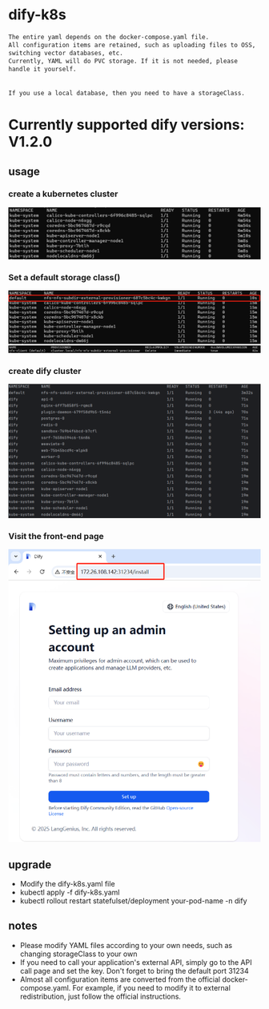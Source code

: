 # dify-k8s
    
    The entire yaml depends on the docker-compose.yaml file.
    All configuration items are retained, such as uploading files to OSS, switching vector databases, etc.
    Currently, YAML will do PVC storage. If it is not needed, please handle it yourself.


    If you use a local database, then you need to have a storageClass.
    
# Currently supported dify versions: V1.2.0

## usage

### create a kubernetes cluster
![img.png](static/img.png)
### Set a default storage class()
![img.png](static/img_1.png)
![img.png](static/img_2.png)
### create dify cluster   
![img.png](static/img_3.png)
### Visit the front-end page
![img.png](static/img_4.png)

## upgrade

 - Modify the dify-k8s.yaml file
 - kubectl apply -f dify-k8s.yaml
 - kubectl rollout restart statefulset/deployment your-pod-name -n dify

## notes
 
 - Please modify YAML files according to your own needs, such as changing storageClass to your own
 - If you need to call your application's external API, simply go to the API call page and set the key. Don't forget to bring the default port 31234
 - Almost all configuration items are converted from the official docker-compose.yaml. For example, if you need to modify it to external redistribution, just follow the official instructions.